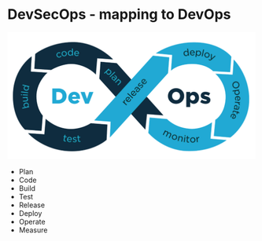 # DevSecOps - mapping to DevOps

![alt text](./images/mapping_devops.png "Standard DevOps Model ")

* Plan
* Code
* Build
* Test
* Release
* Deploy
* Operate
* Measure
